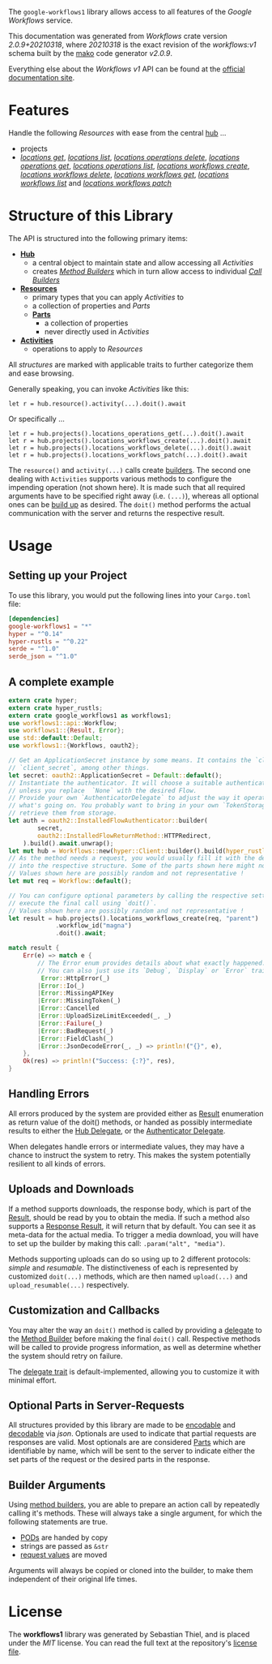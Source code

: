 <!---
DO NOT EDIT !
This file was generated automatically from 'src/mako/api/README.md.mako'
DO NOT EDIT !
-->
The `google-workflows1` library allows access to all features of the *Google Workflows* service.

This documentation was generated from *Workflows* crate version *2.0.9+20210318*, where *20210318* is the exact revision of the *workflows:v1* schema built by the [mako](http://www.makotemplates.org/) code generator *v2.0.9*.

Everything else about the *Workflows* *v1* API can be found at the
[official documentation site](https://cloud.google.com/workflows).
# Features

Handle the following *Resources* with ease from the central [hub](https://docs.rs/google-workflows1/2.0.9+20210318/google_workflows1/Workflows) ... 

* projects
 * [*locations get*](https://docs.rs/google-workflows1/2.0.9+20210318/google_workflows1/api::ProjectLocationGetCall), [*locations list*](https://docs.rs/google-workflows1/2.0.9+20210318/google_workflows1/api::ProjectLocationListCall), [*locations operations delete*](https://docs.rs/google-workflows1/2.0.9+20210318/google_workflows1/api::ProjectLocationOperationDeleteCall), [*locations operations get*](https://docs.rs/google-workflows1/2.0.9+20210318/google_workflows1/api::ProjectLocationOperationGetCall), [*locations operations list*](https://docs.rs/google-workflows1/2.0.9+20210318/google_workflows1/api::ProjectLocationOperationListCall), [*locations workflows create*](https://docs.rs/google-workflows1/2.0.9+20210318/google_workflows1/api::ProjectLocationWorkflowCreateCall), [*locations workflows delete*](https://docs.rs/google-workflows1/2.0.9+20210318/google_workflows1/api::ProjectLocationWorkflowDeleteCall), [*locations workflows get*](https://docs.rs/google-workflows1/2.0.9+20210318/google_workflows1/api::ProjectLocationWorkflowGetCall), [*locations workflows list*](https://docs.rs/google-workflows1/2.0.9+20210318/google_workflows1/api::ProjectLocationWorkflowListCall) and [*locations workflows patch*](https://docs.rs/google-workflows1/2.0.9+20210318/google_workflows1/api::ProjectLocationWorkflowPatchCall)




# Structure of this Library

The API is structured into the following primary items:

* **[Hub](https://docs.rs/google-workflows1/2.0.9+20210318/google_workflows1/Workflows)**
    * a central object to maintain state and allow accessing all *Activities*
    * creates [*Method Builders*](https://docs.rs/google-workflows1/2.0.9+20210318/google_workflows1/client::MethodsBuilder) which in turn
      allow access to individual [*Call Builders*](https://docs.rs/google-workflows1/2.0.9+20210318/google_workflows1/client::CallBuilder)
* **[Resources](https://docs.rs/google-workflows1/2.0.9+20210318/google_workflows1/client::Resource)**
    * primary types that you can apply *Activities* to
    * a collection of properties and *Parts*
    * **[Parts](https://docs.rs/google-workflows1/2.0.9+20210318/google_workflows1/client::Part)**
        * a collection of properties
        * never directly used in *Activities*
* **[Activities](https://docs.rs/google-workflows1/2.0.9+20210318/google_workflows1/client::CallBuilder)**
    * operations to apply to *Resources*

All *structures* are marked with applicable traits to further categorize them and ease browsing.

Generally speaking, you can invoke *Activities* like this:

```Rust,ignore
let r = hub.resource().activity(...).doit().await
```

Or specifically ...

```ignore
let r = hub.projects().locations_operations_get(...).doit().await
let r = hub.projects().locations_workflows_create(...).doit().await
let r = hub.projects().locations_workflows_delete(...).doit().await
let r = hub.projects().locations_workflows_patch(...).doit().await
```

The `resource()` and `activity(...)` calls create [builders][builder-pattern]. The second one dealing with `Activities` 
supports various methods to configure the impending operation (not shown here). It is made such that all required arguments have to be 
specified right away (i.e. `(...)`), whereas all optional ones can be [build up][builder-pattern] as desired.
The `doit()` method performs the actual communication with the server and returns the respective result.

# Usage

## Setting up your Project

To use this library, you would put the following lines into your `Cargo.toml` file:

```toml
[dependencies]
google-workflows1 = "*"
hyper = "^0.14"
hyper-rustls = "^0.22"
serde = "^1.0"
serde_json = "^1.0"
```

## A complete example

```Rust
extern crate hyper;
extern crate hyper_rustls;
extern crate google_workflows1 as workflows1;
use workflows1::api::Workflow;
use workflows1::{Result, Error};
use std::default::Default;
use workflows1::{Workflows, oauth2};

// Get an ApplicationSecret instance by some means. It contains the `client_id` and 
// `client_secret`, among other things.
let secret: oauth2::ApplicationSecret = Default::default();
// Instantiate the authenticator. It will choose a suitable authentication flow for you, 
// unless you replace  `None` with the desired Flow.
// Provide your own `AuthenticatorDelegate` to adjust the way it operates and get feedback about 
// what's going on. You probably want to bring in your own `TokenStorage` to persist tokens and
// retrieve them from storage.
let auth = oauth2::InstalledFlowAuthenticator::builder(
        secret,
        oauth2::InstalledFlowReturnMethod::HTTPRedirect,
    ).build().await.unwrap();
let mut hub = Workflows::new(hyper::Client::builder().build(hyper_rustls::HttpsConnector::with_native_roots()), auth);
// As the method needs a request, you would usually fill it with the desired information
// into the respective structure. Some of the parts shown here might not be applicable !
// Values shown here are possibly random and not representative !
let mut req = Workflow::default();

// You can configure optional parameters by calling the respective setters at will, and
// execute the final call using `doit()`.
// Values shown here are possibly random and not representative !
let result = hub.projects().locations_workflows_create(req, "parent")
             .workflow_id("magna")
             .doit().await;

match result {
    Err(e) => match e {
        // The Error enum provides details about what exactly happened.
        // You can also just use its `Debug`, `Display` or `Error` traits
         Error::HttpError(_)
        |Error::Io(_)
        |Error::MissingAPIKey
        |Error::MissingToken(_)
        |Error::Cancelled
        |Error::UploadSizeLimitExceeded(_, _)
        |Error::Failure(_)
        |Error::BadRequest(_)
        |Error::FieldClash(_)
        |Error::JsonDecodeError(_, _) => println!("{}", e),
    },
    Ok(res) => println!("Success: {:?}", res),
}

```
## Handling Errors

All errors produced by the system are provided either as [Result](https://docs.rs/google-workflows1/2.0.9+20210318/google_workflows1/client::Result) enumeration as return value of
the doit() methods, or handed as possibly intermediate results to either the 
[Hub Delegate](https://docs.rs/google-workflows1/2.0.9+20210318/google_workflows1/client::Delegate), or the [Authenticator Delegate](https://docs.rs/yup-oauth2/*/yup_oauth2/trait.AuthenticatorDelegate.html).

When delegates handle errors or intermediate values, they may have a chance to instruct the system to retry. This 
makes the system potentially resilient to all kinds of errors.

## Uploads and Downloads
If a method supports downloads, the response body, which is part of the [Result](https://docs.rs/google-workflows1/2.0.9+20210318/google_workflows1/client::Result), should be
read by you to obtain the media.
If such a method also supports a [Response Result](https://docs.rs/google-workflows1/2.0.9+20210318/google_workflows1/client::ResponseResult), it will return that by default.
You can see it as meta-data for the actual media. To trigger a media download, you will have to set up the builder by making
this call: `.param("alt", "media")`.

Methods supporting uploads can do so using up to 2 different protocols: 
*simple* and *resumable*. The distinctiveness of each is represented by customized 
`doit(...)` methods, which are then named `upload(...)` and `upload_resumable(...)` respectively.

## Customization and Callbacks

You may alter the way an `doit()` method is called by providing a [delegate](https://docs.rs/google-workflows1/2.0.9+20210318/google_workflows1/client::Delegate) to the 
[Method Builder](https://docs.rs/google-workflows1/2.0.9+20210318/google_workflows1/client::CallBuilder) before making the final `doit()` call. 
Respective methods will be called to provide progress information, as well as determine whether the system should 
retry on failure.

The [delegate trait](https://docs.rs/google-workflows1/2.0.9+20210318/google_workflows1/client::Delegate) is default-implemented, allowing you to customize it with minimal effort.

## Optional Parts in Server-Requests

All structures provided by this library are made to be [encodable](https://docs.rs/google-workflows1/2.0.9+20210318/google_workflows1/client::RequestValue) and 
[decodable](https://docs.rs/google-workflows1/2.0.9+20210318/google_workflows1/client::ResponseResult) via *json*. Optionals are used to indicate that partial requests are responses 
are valid.
Most optionals are are considered [Parts](https://docs.rs/google-workflows1/2.0.9+20210318/google_workflows1/client::Part) which are identifiable by name, which will be sent to 
the server to indicate either the set parts of the request or the desired parts in the response.

## Builder Arguments

Using [method builders](https://docs.rs/google-workflows1/2.0.9+20210318/google_workflows1/client::CallBuilder), you are able to prepare an action call by repeatedly calling it's methods.
These will always take a single argument, for which the following statements are true.

* [PODs][wiki-pod] are handed by copy
* strings are passed as `&str`
* [request values](https://docs.rs/google-workflows1/2.0.9+20210318/google_workflows1/client::RequestValue) are moved

Arguments will always be copied or cloned into the builder, to make them independent of their original life times.

[wiki-pod]: http://en.wikipedia.org/wiki/Plain_old_data_structure
[builder-pattern]: http://en.wikipedia.org/wiki/Builder_pattern
[google-go-api]: https://github.com/google/google-api-go-client

# License
The **workflows1** library was generated by Sebastian Thiel, and is placed 
under the *MIT* license.
You can read the full text at the repository's [license file][repo-license].

[repo-license]: https://github.com/Byron/google-apis-rsblob/main/LICENSE.md

